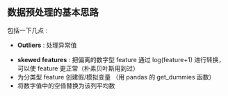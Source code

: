 ## 数据预处理的基本思路

包括一下几点 : 

* **Outliers** : 处理异常值

- **skewed features** : 把偏离的数字型 feature 通过 log(feature+1) 进行转换，可以使 feature 更正常（朴素贝叶斯用到过）
- 为分类型 feature 创建假/模拟变量 （用 pandas 的 get_dummies 函数）
- 将数字值中的空值替换为该列平均数

